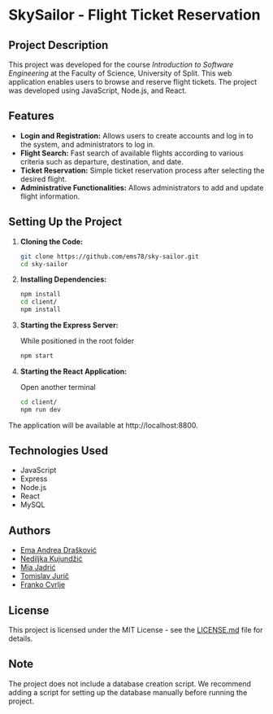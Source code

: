 # SkySailor - Flight Ticket Reservation

## Project Description

This project was developed for the course *Introduction to Software Engineering* at the Faculty of Science, University of Split. This web application enables users to browse and reserve flight tickets. The project was developed using JavaScript, Node.js, and React.

## Features

- **Login and Registration:** Allows users to create accounts and log in to the system, and administrators to log in.
- **Flight Search:** Fast search of available flights according to various criteria such as departure, destination, and date.
- **Ticket Reservation:** Simple ticket reservation process after selecting the desired flight.
- **Administrative Functionalities:** Allows administrators to add and update flight information.

## Setting Up the Project

1. **Cloning the Code:**
   ```bash
   git clone https://github.com/ems78/sky-sailor.git
   cd sky-sailor
   ```

2. **Installing Dependencies:**
   ```bash
   npm install
   cd client/
   npm install
   ```

3. **Starting the Express Server:**
   
   While positioned in the root folder
   ```bash
   npm start
   ```

4. **Starting the React Application:**
    
    Open another terminal
    ```bash
    cd client/
    npm run dev
    ```

The application will be available at http://localhost:8800.

## Technologies Used

- JavaScript
- Express
- Node.js
- React
- MySQL

## Authors

- [Ema Andrea Drašković](https://github.com/ems78)
- [Nediljka Kujundžić](https://github.com/neda1010)
- [Mia Jadrić](https://github.com/mjadric)
- [Tomislav Jurič](https://github.com/tomisljuric)
- [Franko Cvrlje](https://github.com/FrankNOTSinatra)

## License

This project is licensed under the MIT License - see the [LICENSE.md](LICENSE.md) file for details.

## Note

The project does not include a database creation script. We recommend adding a script for setting up the database manually before running the project.
